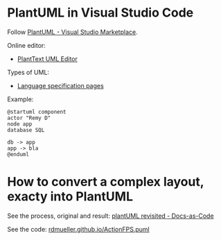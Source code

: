 # PlantUML in Visual Studio Code

Follow [PlantUML - Visual Studio Marketplace](https://marketplace.visualstudio.com/items?itemName=jebbs.plantuml).

Online editor:

* [PlantText UML Editor](https://www.planttext.com/)

Types of UML:

* [Language specification pages](http://plantuml.com/sitemap-language-specification)

Example:

```plantuml
@startuml component
actor "Remy D"
node app
database SQL

db -> app
app -> bla
@enduml
```

# How to convert a complex layout, exacty into PlantUML

See the process, original and result: [plantUML revisited - Docs-as-Code](https://docs-as-co.de/news/plantuml-revisited/)

See the code: [rdmueller.github.io/ActionFPS.puml](https://github.com/rdmueller/rdmueller.github.io/blob/master/images/ActionFPS.puml)


